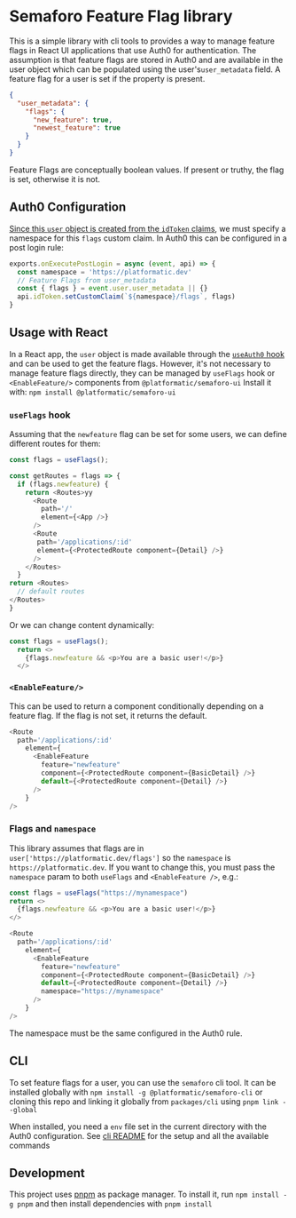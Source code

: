 # Semaforo Feature Flag library

This is a simple library with cli tools to provides a way to manage feature flags in React UI applications that use Auth0 for authentication.
The assumption is that feature flags are stored in Auth0 and are available in the user object which can be populated using the user's`user_metadata` field.
A feature flag for a user is set if the property is present.

```json
{
  "user_metadata": {
    "flags": {
      "new_feature": true,
      "newest_feature": true
    }
  }
}
```
Feature Flags are conceptually boolean values. If present or truthy, the flag is set, otherwise it is not.

## Auth0 Configuration

[Since this `user` object is created from the `idToken` claims](https://community.auth0.com/t/how-do-i-get-user-metadata-in-the-login/71465), we must specify a namespace for this `flags` custom claim.
In Auth0 this can be configured in a post login rule:

```js
exports.onExecutePostLogin = async (event, api) => {
  const namespace = 'https://platformatic.dev'  
  // Feature Flags from user_metadata
  const { flags } = event.user.user_metadata || {}
  api.idToken.setCustomClaim(`${namespace}/flags`, flags)
}
```
## Usage with React

In a React app, the `user` object is made available through the [`useAuth0` hook](https://auth0.github.io/auth0-react/functions/useAuth0.html) and can be used to get the feature flags.
However, it's not necessary to manage feature flags directly, they can be managed by `useFlags` hook or `<EnableFeature/>` components from `@platformatic/semaforo-ui`
Install it with: `npm install @platformatic/semaforo-ui`


### `useFlags` hook
Assuming that the `newfeature` flag can be set for some users, we can define different routes for them:

```js
const flags = useFlags();

const getRoutes = flags => {
  if (flags.newfeature) {
    return <Routes>yy
      <Route
        path='/'
        element={<App />}
      />
      <Route
       path='/applications/:id'
       element={<ProtectedRoute component={Detail} />}
      />
    </Routes>
  } 
return <Routes> 
  // default routes
</Routes>
}
```
Or we can change content dynamically:


```js
const flags = useFlags();
  return <>
    {flags.newfeature && <p>You are a basic user!</p>}
  </>
``` 

### `<EnableFeature/>`
This can be used to return a component conditionally depending on a feature flag. If the flag is not set, it returns the default.

```js
<Route
  path='/applications/:id'
    element={
      <EnableFeature
        feature="newfeature"
        component={<ProtectedRoute component={BasicDetail} />}
        default={<ProtectedRoute component={Detail} />}
      />
    }
/>
```

### Flags and `namespace`
This library assumes that flags are in `user['https://platformatic.dev/flags']` so the `namespace` is `https://platformatic.dev`. If you want to change this, you must pass the `namespace` param to both `useFlags` and `<EnableFeature />`, e.g.:

```js
const flags = useFlags("https://mynamespace")
return <>
  {flags.newfeature && <p>You are a basic user!</p>}
</>
```

```js
<Route
  path='/applications/:id'
    element={
      <EnableFeature
        feature="newfeature"
        component={<ProtectedRoute component={BasicDetail} />}
        default={<ProtectedRoute component={Detail} />}
        namespace="https://mynamespace"
      />
    }
/>
```
The namespace must be the same configured in the Auth0 rule.

## CLI
To set feature flags for a user, you can use the `semaforo` cli tool. It can be installed globally with `npm install -g @platformatic/semaforo-cli` or cloning this repo and linking it globally from `packages/cli` using `pnpm link --global`

When installed, you need a `env` file set in the current directory with the Auth0 configuration. See [cli README](packages/cli/README.md) for the setup and all the available commands

## Development
This project uses [pnpm](https://pnpm.io/) as package manager. To install it, run `npm install -g pnpm` and then install dependencies with `pnpm install`

